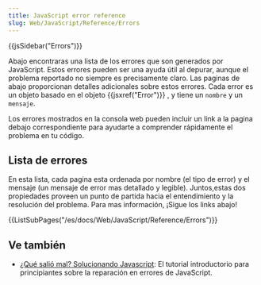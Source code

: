 ```yaml
---
title: JavaScript error reference
slug: Web/JavaScript/Reference/Errors
---
```


{{jsSidebar("Errors")}}

Abajo encontraras una lista de los errores que son generados por JavaScript. Estos errores pueden ser una ayuda útil al depurar, aunque el problema reportado no siempre es precisamente claro. Las paginas de abajo proporcionan detalles adicionales sobre estos errores. Cada error es un objeto basado en el objeto {{jsxref("Error")}} , y tiene un `nombre` y un `mensaje`.

Los errores mostrados en la consola web pueden incluir un link a la pagina debajo correspondiente para ayudarte a comprender rápidamente el problema en tu código.

## Lista de errores

En esta lista, cada pagina esta ordenada por nombre (el tipo de error) y el mensaje (un mensaje de error mas detallado y legible). Juntos,estas dos propiedades proveen un punto de partida hacia el entendimiento y la resolución del problema. Para mas información, ¡Sigue los links abajo!

{{ListSubPages("/es/docs/Web/JavaScript/Reference/Errors")}}

## Ve también

- [¿Qué salió mal? Solucionando Javascript](/es/docs/Learn/JavaScript/First_steps/What_went_wrong): El tutorial introductorio para principiantes sobre la reparación en errores de JavaScript.
